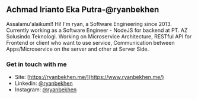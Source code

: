 ## Achmad Irianto Eka Putra-@ryanbekhen
Assalamu'alaikum!! Hi! I'm ryan, a Software Engineering since 2013. Currently working as a Software Engineer - NodeJS for backend at PT. AZ Solusindo Teknologi. Working on Microservice Architecture, RESTful API for Frontend or client who want to use service, Communication between Apps/Microservice on the server and other at Server Side.

### Get in touch with me
- Site: [https://ryanbekhen.me/](https://www.ryanbekhen.me/)
- Linkedin: [@ryanbekhen](https://linkedin.com/in/ryanbekhen)
- Instagram: [@ryanbekhen](https://instagram.com/ryanbekhen.me)
